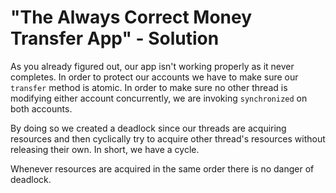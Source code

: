 # "The Always Correct Money Transfer App" - Solution

As you already figured out, our app isn't working properly as it never completes.
In order to protect our accounts we have to make sure our `transfer` method is atomic. In order to make sure 
no other thread is modifying either account concurrently, we are invoking `synchronized` on both accounts.

By doing so we created a deadlock since our threads are acquiring resources and then cyclically try to acquire 
other thread's resources without releasing their own. In short, we have a cycle. 

Whenever resources are acquired in the same order there is no danger of deadlock.